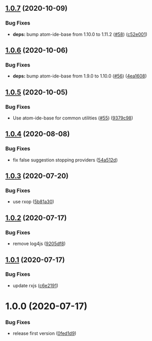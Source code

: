 ## [1.0.7](https://github.com/atom-ide-community/atom-ide-hyperclick/compare/v1.0.6...v1.0.7) (2020-10-09)


### Bug Fixes

* **deps:** bump atom-ide-base from 1.10.0 to 1.11.2 ([#58](https://github.com/atom-ide-community/atom-ide-hyperclick/issues/58)) ([c52e001](https://github.com/atom-ide-community/atom-ide-hyperclick/commit/c52e00194e6c3d09332b936145f67e58e7f45af6))

## [1.0.6](https://github.com/atom-ide-community/atom-ide-hyperclick/compare/v1.0.5...v1.0.6) (2020-10-06)


### Bug Fixes

* **deps:** bump atom-ide-base from 1.9.0 to 1.10.0 ([#56](https://github.com/atom-ide-community/atom-ide-hyperclick/issues/56)) ([4ea1608](https://github.com/atom-ide-community/atom-ide-hyperclick/commit/4ea16089defc6a0c2bc15c7f4d2a58ad9df5fa6b))

## [1.0.5](https://github.com/atom-ide-community/atom-ide-hyperclick/compare/v1.0.4...v1.0.5) (2020-10-05)


### Bug Fixes

* Use atom-ide-base for common utilities ([#55](https://github.com/atom-ide-community/atom-ide-hyperclick/issues/55)) ([9379c98](https://github.com/atom-ide-community/atom-ide-hyperclick/commit/9379c98b8d1565efd09e6a00a8869e6817b331b7))

## [1.0.4](https://github.com/atom-ide-community/atom-ide-hyperclick/compare/v1.0.3...v1.0.4) (2020-08-08)


### Bug Fixes

* fix false suggestion stopping providers ([54a512d](https://github.com/atom-ide-community/atom-ide-hyperclick/commit/54a512d8ab1209270af5c1b31a717ea4292cd6b7))

## [1.0.3](https://github.com/atom-ide-community/atom-ide-hyperclick/compare/v1.0.2...v1.0.3) (2020-07-20)


### Bug Fixes

* use rxop ([5b81a30](https://github.com/atom-ide-community/atom-ide-hyperclick/commit/5b81a305d3e4f68bab786b8a095fbcbad33707cd))

## [1.0.2](https://github.com/atom-ide-community/atom-ide-hyperclick/compare/v1.0.1...v1.0.2) (2020-07-17)


### Bug Fixes

* remove log4js ([9205df8](https://github.com/atom-ide-community/atom-ide-hyperclick/commit/9205df873099d15eae74a0e779bc8cb75cbe68c0))

## [1.0.1](https://github.com/atom-ide-community/atom-ide-hyperclick/compare/v1.0.0...v1.0.1) (2020-07-17)


### Bug Fixes

* update rxjs ([c6e2191](https://github.com/atom-ide-community/atom-ide-hyperclick/commit/c6e2191a9785c4ef67e9023d58bccd6d2fb1aa11))

# 1.0.0 (2020-07-17)


### Bug Fixes

* release first version ([0fed1d9](https://github.com/atom-ide-community/atom-ide-hyperclick/commit/0fed1d9fdbe47842c37181fdcaad0d6d518d5d15))
